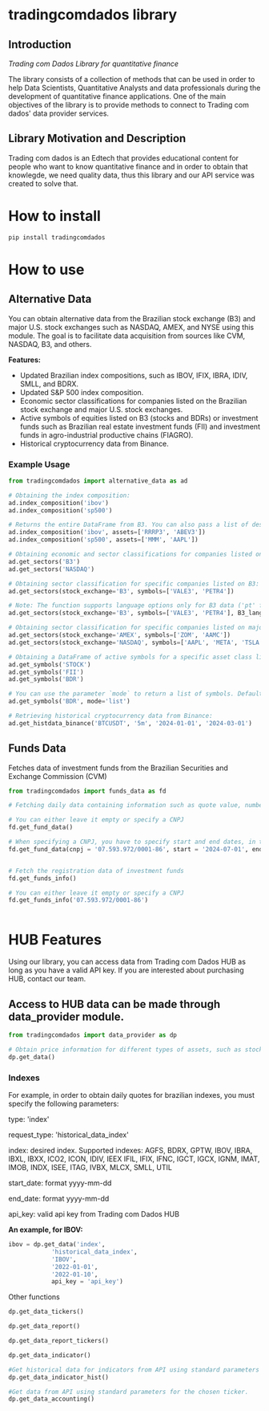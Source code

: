 # tradingcomdados library


## Introduction
*Trading com Dados Library for quantitative finance*

The library consists of a collection of methods that can be used in order to help Data Scientists, Quantitative Analysts and data professionals during the development of quantitative finance applications. One of the main objectives of the library is to provide methods to connect to Trading com dados' data provider services.

## Library Motivation and Description
Trading com dados is an Edtech that provides educational content for people who want to know quantitative finance and in order to obtain that knowlegde, we need quality data, thus this library and our API service was created to solve that.

# How to install
```python 
pip install tradingcomdados
```

# How to use


## Alternative Data
You can obtain alternative data from the Brazilian stock exchange (B3) and major U.S. stock exchanges such as NASDAQ, AMEX, and NYSE using this module. The goal is to facilitate data acquisition from sources like CVM, NASDAQ, B3, and others.

**Features:**
- Updated Brazilian index compositions, such as IBOV, IFIX, IBRA, IDIV, SMLL, and BDRX.
- Updated S&P 500 index composition.
- Economic sector classifications for companies listed on the Brazilian stock exchange and major U.S. stock exchanges.
- Active symbols of equities listed on B3 (stocks and BDRs) or investment funds such as Brazilian real estate investment funds (FII) and investment funds in agro-industrial productive chains (FIAGRO).
- Historical cryptocurrency data from Binance.

### Example Usage

```python
from tradingcomdados import alternative_data as ad

# Obtaining the index composition:
ad.index_composition('ibov')
ad.index_composition('sp500')

# Returns the entire DataFrame from B3. You can also pass a list of desired symbols to get their composition:
ad.index_composition('ibov', assets=['RRRP3', 'ABEV3'])
ad.index_composition('sp500', assets=['MMM', 'AAPL'])

# Obtaining economic and sector classifications for companies listed on NASDAQ, NYSE, AMEX, or the Brazilian stock exchange (B3):
ad.get_sectors('B3')
ad.get_sectors('NASDAQ')

# Obtaining sector classification for specific companies listed on B3:
ad.get_sectors(stock_exchange='B3', symbols=['VALE3', 'PETR4'])

# Note: The function supports language options only for B3 data ('pt' for Portuguese; default is 'eng'):
ad.get_sectors(stock_exchange='B3', symbols=['VALE3', 'PETR4'], B3_language='pt')

# Obtaining sector classification for specific companies listed on major U.S. stock exchanges:
ad.get_sectors(stock_exchange='AMEX', symbols=['ZOM', 'AAMC'])
ad.get_sectors(stock_exchange='NASDAQ', symbols=['AAPL', 'META', 'TSLA', 'MSFT'])

# Obtaining a DataFrame of active symbols for a specific asset class listed on the Brazilian stock exchange (B3):
ad.get_symbols('STOCK')
ad.get_symbols('FII')
ad.get_symbols('BDR')

# You can use the parameter `mode` to return a list of symbols. Defaults to 'df' (DataFrame):
ad.get_symbols('BDR', mode='list')

# Retrieving historical cryptocurrency data from Binance: 
ad.get_histdata_binance('BTCUSDT', '5m', '2024-01-01', '2024-03-01')

```


## Funds Data
Fetches data of investment funds from the Brazilian Securities and Exchange Commission (CVM)


```python
from tradingcomdados import funds_data as fd

# Fetching daily data containing information such as quote value, number of investors, and net asset value (NAV)

# You can either leave it empty or specify a CNPJ
fd.get_fund_data()

# When specifying a CNPJ, you have to specify start and end dates, in the YYYY-MM-DD format.
fd.get_fund_data(cnpj = '07.593.972/0001-86', start = '2024-07-01', end = '2024-07-10')


# Fetch the registration data of investment funds
fd.get_funds_info()

# You can either leave it empty or specify a CNPJ
fd.get_funds_info('07.593.972/0001-86')



```

# HUB Features
Using our library, you can access data from Trading com Dados HUB as long as you have a valid API key.
If you are interested about purchasing HUB, contact our team.

## Access to HUB data can be made through data_provider module.
```python
from tradingcomdados import data_provider as dp

# Obtain price information for different types of assets, such as stocks, treasury, indexes, etc.
dp.get_data()

```
### Indexes
For example, in order to obtain daily quotes for brazilian indexes, you must specify the following parameters:

type: 'index'

request_type: 'historical_data_index'

index: desired index. Supported indexes: AGFS, BDRX, GPTW, IBOV, IBRA, IBXL, IBXX, ICO2, ICON, IDIV, IEEX
IFIL, IFIX, IFNC, IGCT, IGCX, IGNM, IMAT, IMOB, INDX, ISEE, ITAG, IVBX, MLCX, SMLL, UTIL

start_date: format yyyy-mm-dd

end_date: format yyyy-mm-dd

api_key: valid api key from Trading com Dados HUB

**An example, for IBOV:**
```python
ibov = dp.get_data('index',
            'historical_data_index',
            'IBOV',
            '2022-01-01',
            '2022-01-10',
            api_key = 'api_key')
```

Other functions
```python
dp.get_data_tickers()

dp.get_data_report()

dp.get_data_report_tickers()

dp.get_data_indicator()

#Get historical data for indicators from API using standard parameters for the chosen ticker.
dp.get_data_indicator_hist()

#Get data from API using standard parameters for the chosen ticker.
dp.get_data_accounting()
```
